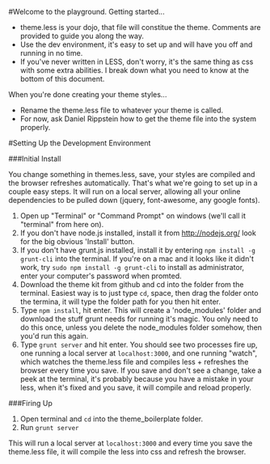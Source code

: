 #Welcome to the playground.
Getting started...
* theme.less is your dojo, that file will constitue the theme. Comments are provided to guide you along the way.
* Use the dev environment, it's easy to set up and will have you off and running in no time.
* If you've never written in LESS, don't worry, it's the same thing as css with some extra abilities. I break down what you need to know at the bottom of this document. 

When you're done creating your theme styles...
* Rename the theme.less file to whatever your theme is called. 
* For now, ask Daniel Rippstein how to get the theme file into the system properly.

#Setting Up the Development Environment

###Initial Install

You change something in themes.less, save, your styles are compiled and the browser refreshes automatically. That's what we're going to set up in a couple easy steps. It will run on a local server, allowing all your online dependencies to be pulled down (jquery, font-awesome, any google fonts).

1. Open up "Terminal" or "Command Prompt" on windows (we'll call it "terminal" from here on). 
2. If you don't have node.js installed, install it from  http://nodejs.org/  look for the big obvious 'Install' button.
3. If you don't have grunt.js installed, install it by entering `npm install -g grunt-cli` into the terminal. If you're on a mac and it looks like it didn't work, try `sudo npm install -g grunt-cli` to install as administrator, enter your computer's password when promted.
4. Download the theme kit from github and cd into the folder from the terminal. Easiest way is to just type `cd`, space, then drag the folder onto the termina, it will type the folder path for you then hit enter.
5. Type `npm install`, hit enter. This will create a 'node_modules' folder and download the stuff grunt needs for running it's magic. You only need to do this once, unless you delete the node_modules folder somehow, then you'd run this again.
6. Type `grunt server` and hit enter. You should see two processes fire up, one running a local server at `localhost:3000`, and one running "watch", which watches the theme.less file and compiles less + refreshes the browser every time you save. If you save and don't see a change, take a peek at the terminal, it's probably because you have a mistake in your less, when it's fixed and you save, it will compile and reload properly.

###Firing Up
1. Open terminal and `cd` into the theme_boilerplate folder.
2. Run `grunt server`

This will run a local server at `localhost:3000` and every time you save the theme.less file, it will compile the less into css and refresh the browser.
